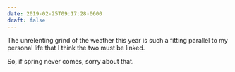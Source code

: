 ```yaml
---
date: 2019-02-25T09:17:28-0600
draft: false
---
```




The unrelenting grind of the weather this year is such a fitting parallel to my personal life that I think the two must be linked.

So, if spring never comes, sorry about that.



